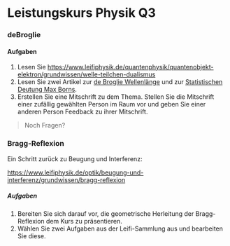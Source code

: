 Leistungskurs Physik Q3
=====================

### deBroglie

#### Aufgaben

1. Lesen Sie https://www.leifiphysik.de/quantenphysik/quantenobjekt-elektron/grundwissen/welle-teilchen-dualismus
1. Lesen Sie zwei Artikel zur [de Broglie Wellenlänge](https://www.leifiphysik.de/quantenphysik/quantenobjekt-elektron/grundwissen/de-broglie-wellenlaenge) und zur [Statistischen Deutung Max Borns](https://www.leifiphysik.de/quantenphysik/quantenobjekt-elektron/grundwissen/statistische-deutung).
2. Erstellen Sie eine Mitschrift zu dem Thema. Stellen Sie die Mitschrift einer zufällig gewählten Person im Raum vor und geben Sie einer anderen Person Feedback zu ihrer Mitschrift.

> Noch Fragen?

### Bragg-Reflexion

Ein Schritt zurück zu Beugung und Interferenz:

https://www.leifiphysik.de/optik/beugung-und-interferenz/grundwissen/bragg-reflexion

##### Aufgaben

1. Bereiten Sie sich darauf vor, die geometrische Herleitung der Bragg-Reflexion dem Kurs zu präsentieren.
2. Wählen Sie zwei Aufgaben aus der Leifi-Sammlung aus und bearbeiten Sie diese.